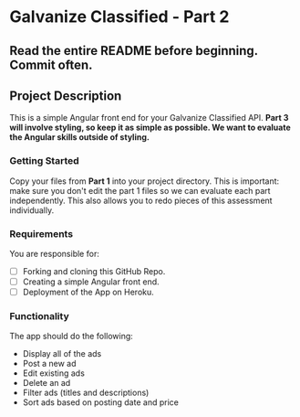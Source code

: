 # Galvanize Classified - Part 2

## Read the entire README before beginning. Commit often.

## Project Description

This is a simple Angular front end for your Galvanize Classified API.  **Part 3 will involve styling, so keep it as simple as possible.  We want to evaluate the Angular skills outside of styling.**

### Getting Started

Copy your files from **Part 1** into your project directory.  This is important: make sure you don't edit the part 1 files so we can evaluate each part independently.   This also allows you to redo pieces of this assessment individually.

### Requirements

You are responsible for:

- [ ] Forking and cloning this GitHub Repo.
- [ ] Creating a simple Angular front end.
- [ ] Deployment of the App on Heroku.

### Functionality

The app should do the following:

- Display all of the ads
- Post a new ad
- Edit existing ads
- Delete an ad
- Filter ads (titles and descriptions)
- Sort ads based on posting date and price

